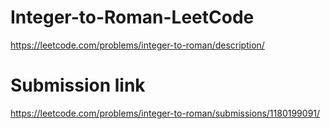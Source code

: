 # Integer-to-Roman-LeetCode
https://leetcode.com/problems/integer-to-roman/description/

# Submission link
https://leetcode.com/problems/integer-to-roman/submissions/1180199091/

